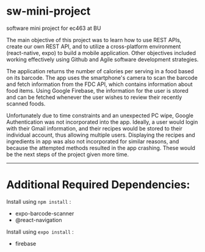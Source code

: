 # sw-mini-project
software mini project for ec463 at BU

The main objective of this project was to learn how to use REST APIs, create our own REST API, and to utilize a cross-platform environment (react-native, expo) to build a mobile application. Other objectives included working effectively using Github and Agile software development strategies.

The application returns the number of calories per serving in a food based on its barcode. The app uses the smartphone's camera to scan the barcode and fetch information from the FDC API, which contains information about food items. Using Google Firebase, the information for the user is stored and can be fetched whenever the user wishes to review their recently scanned foods.

Unfortunately due to time constraints and an unexpected PC wipe, Google Authentication was not incorporated into the app. Ideally, a user would login with their Gmail information, and their recipes would be stored to their individual account, thus allowing multiple users. Displaying the recipes and ingredients in app was also not incorporated for similar reasons, and because the attempted methods resulted in the app crashing. These would be the next steps of the project given more time.

_____

# Additional Required Dependencies:
Install using ```npm install``` :
- expo-barcode-scanner
- @react-navigation

Install using ```expo install``` :
- firebase
